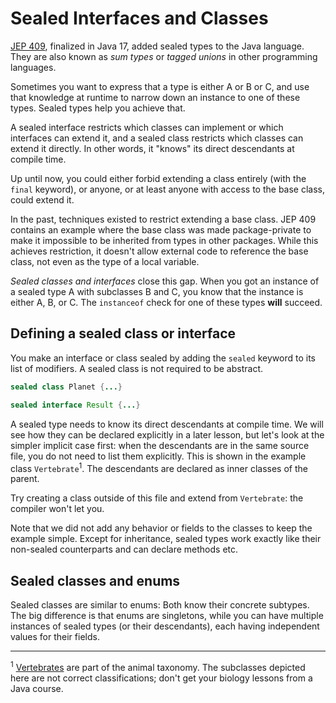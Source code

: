 # Sealed Interfaces and Classes

[JEP 409](https://openjdk.org/jeps/409), finalized in Java 17, added sealed types to the Java language.
They are also known as _sum types_ or _tagged unions_ in other programming languages.

Sometimes you want to express that a type is either A or B or C, and use that knowledge at runtime
to narrow down an instance to one of these types.
Sealed types help you achieve that.

A sealed interface restricts which classes can implement or which interfaces can extend it, and a
sealed class restricts which classes can extend it directly.
In other words, it "knows" its direct descendants at compile time.

Up until now, you could either forbid extending a class entirely (with the `final` keyword), or
anyone, or at least anyone with access to the base class, could extend it.

In the past, techniques existed to restrict extending a base class.
JEP 409 contains an example where the base class was made package-private to make it impossible to
be inherited from types in other packages.
While this achieves restriction, it doesn't allow external code to reference the base class, not even as
the type of a local variable.

_Sealed classes and interfaces_ close this gap.
When you got an instance of a sealed type A with subclasses B and C, you know that the instance is
either A, B, or C.
The `instanceof` check for one of these types **will** succeed.

## Defining a sealed class or interface

You make an interface or class sealed by adding the `sealed` keyword to its list of modifiers.
A sealed class is not required to be abstract.

```java
sealed class Planet {...}

sealed interface Result {...}
```

A sealed type needs to know its direct descendants at compile time.
We will see how they can be declared explicitly in a later lesson, but let's look at the simpler
implicit case first: when the descendants are in the same source file, you do not need to list them
explicitly.
This is shown in the example class `Vertebrate`<sup>1</sup>.
The descendants are declared as inner classes of the parent.

Try creating a class outside of this file and extend from `Vertebrate`: the compiler won't let you.

Note that we did not add any behavior or fields to the classes to keep the example simple.
Except for inheritance, sealed types work exactly like their non-sealed counterparts
and can declare methods etc.

## Sealed classes and enums

Sealed classes are similar to enums: Both know their concrete subtypes.
The big difference is that enums are singletons, while you can have multiple instances of sealed
types (or their descendants), each having independent values for their fields.

----

<sup>1</sup> [Vertebrates](https://en.wikipedia.org/wiki/Vertebrate) are part of the animal taxonomy.
The subclasses depicted here are not correct classifications; don't get your biology lessons from a
Java course.
